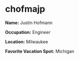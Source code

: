 # chofmajp

**Name:** Justin Hofmann

**Occupation:** Engineer

**Location:** Milwaukee

**Favorite Vacation Spot:** Michigan
